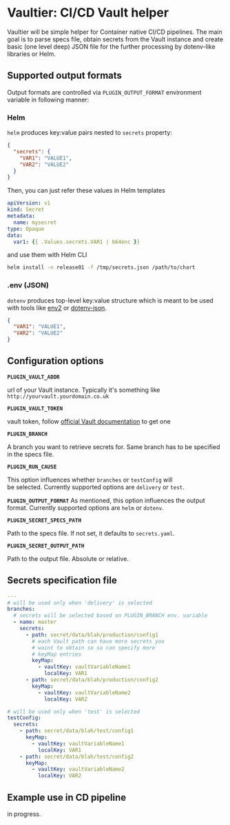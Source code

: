 # Vaultier: CI/CD Vault helper

Vaultier will be simple helper for Container native CI/CD pipelines. 
The main goal is to parse specs file, obtain secrets from the Vault 
instance and create basic (one level deep) JSON file for the further 
processing by dotenv-like libraries or Helm.

## Supported output formats

Output formats are controlled via `PLUGIN_OUTPUT_FORMAT` environment variable 
in following manner:

### Helm

`helm` produces key:value pairs nested to `secrets` property:

```json
{
  "secrets": {
    "VAR1": "VALUE1",
    "VAR2": "VALUE2"
  }
}
```

Then, you can just refer these values in Helm templates

```yaml
apiVersion: v1
kind: Secret
metadata:
  name: mysecret
type: Opaque
data:
  var1: {{ .Values.secrets.VAR1 | b64enc }}
```

and use them with Helm CLI

```bash
helm install -n release01 -f /tmp/secrets.json /path/to/chart
```

### .env (JSON)

`dotenv` produces top-level key:value structure which is meant to be 
used with tools like [env2](https://www.npmjs.com/package/env2) or 
[dotenv-json](https://www.npmjs.com/package/dotenv-json).

```json
{
  "VAR1": "VALUE1",
  "VAR2": "VALUE2"
}
```

## Configuration options

**`PLUGIN_VAULT_ADDR`**

url of your Vault instance. Typically it's something 
like `http://yourvault.yourdomain.co.uk`

**`PLUGIN_VAULT_TOKEN`** 

vault token, follow 
[official Vault documentation](https://www.vaultproject.io/docs/commands/token/create.html) 
to get one

**`PLUGIN_BRANCH`**

A branch you want to retrieve secrets for. Same branch has to be 
specified in the specs file. 

**`PLUGIN_RUN_CAUSE`**

This option influences whether `branches` or `testConfig` will  
be selected. Currently supported options are `delivery` or `test`.

**`PLUGIN_OUTPUT_FORMAT`**
As mentioned, this option influences the output format. 
Currently supported options are `helm` or `dotenv`.

**`PLUGIN_SECRET_SPECS_PATH`**

Path to the specs file. If not set, it defaults to `secrets.yaml`.

**`PLUGIN_SECRET_OUTPUT_PATH`**

Path to the output file. Absolute or relative.

## Secrets specification file

```yaml
---
# will be used only when 'delivery' is selected
branches:
  # secrets will be selected based on PLUGIN_BRANCH env. variable
  - name: master
    secrets:
      - path: secret/data/blah/production/config1
        # each Vault path can have more secrets you
        # waint to obtain so so can specify more
        # keyMap entries
        keyMap:
          - vaultKey: vaultVariableName1
            localKey: VAR1
      - path: secret/data/blah/production/config2
        keyMap:
          - vaultKey: vaultVariableName2
            localKey: VAR2

# will be used only when 'test' is selected
testConfig:
  secrets:
    - path: secret/data/blah/test/config1
      keyMap:
        - vaultKey: vaultVariableName1
          localKey: VAR1
    - path: secret/data/blah/test/config2
      keyMap:
        - vaultKey: vaultVariableName2
          localKey: VAR2
```

## Example use in CD pipeline

in progress.